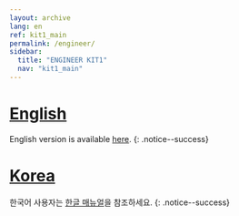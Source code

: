 ```yaml
---
layout: archive
lang: en
ref: kit1_main
permalink: /engineer/
sidebar:
  title: "ENGINEER KIT1"
  nav: "kit1_main"
---
```


# [English](#english)
English version is available [here](/docs/en/edu/engineer/kit1/).
{: .notice--success}

# [Korea](#korea)
한국어 사용자는 [한글 매뉴얼](/docs/kr/edu/engineer/kit1/)을 참조하세요.
{: .notice--success}
